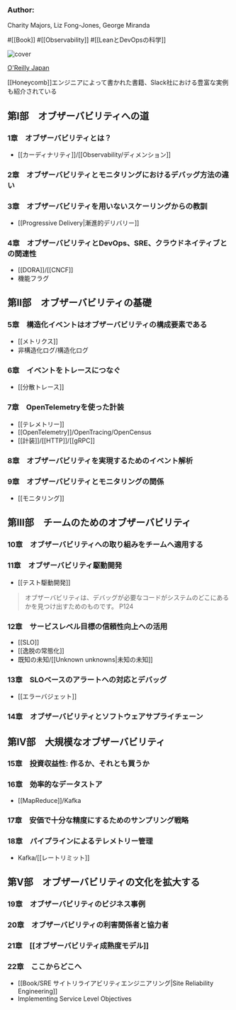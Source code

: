 ### Author:
Charity Majors, Liz Fong-Jones, George Miranda

#[[Book]] #[[Observability]] #[[LeanとDevOpsの科学]]

![cover](https://www.oreilly.co.jp/books/images/picture_large978-4-8144-0012-6.jpeg)

[O'Reilly Japan](https://www.oreilly.co.jp/books/9784814400126/)

[[Honeycomb]]エンジニアによって書かれた書籍、Slack社における豊富な実例も紹介されている

## 第Ⅰ部　オブザーバビリティへの道
### 1章　オブザーバビリティとは？
- [[カーディナリティ]]/[[Observability/ディメンション]]
### 2章　オブザーバビリティとモニタリングにおけるデバッグ方法の違い 
### 3章　オブザーバビリティを用いないスケーリングからの教訓
- [[Progressive Delivery|漸進的デリバリー]]
### 4章　オブザーバビリティとDevOps、SRE、クラウドネイティブとの関連性
- [[DORA]]/[[CNCF]]
- 機能フラグ
## 第Ⅱ部　オブザーバビリティの基礎 
### 5章　構造化イベントはオブザーバビリティの構成要素である
- [[メトリクス]]
- 非構造化ログ/構造化ログ
### 6章　イベントをトレースにつなぐ
- [[分散トレース]]
### 7章　OpenTelemetryを使った計装
- [[テレメトリー]]
- [[OpenTelemetry]]/OpenTracing/OpenCensus
- [[計装]]/[[HTTP]]/[[gRPC]]
### 8章　オブザーバビリティを実現するためのイベント解析
### 9章　オブザーバビリティとモニタリングの関係
- [[モニタリング]]
## 第Ⅲ部　チームのためのオブザーバビリティ 
### 10章　オブザーバビリティへの取り組みをチームへ適用する
### 11章　オブザーバビリティ駆動開発
- [[テスト駆動開発]]
> オブザーバビリティは、デバッグが必要なコードがシステムのどこにあるかを見つけ出すためのものです。
P124
### 12章　サービスレベル目標の信頼性向上への活用
- [[SLO]]
- [[逸脱の常態化]]
- 既知の未知/[[Unknown unknowns|未知の未知]]
### 13章　SLOベースのアラートへの対応とデバッグ
- [[エラーバジェット]]
### 14章　オブザーバビリティとソフトウェアサプライチェーン
## 第Ⅳ部　大規模なオブザーバビリティ 
### 15章　投資収益性: 作るか、それとも買うか
### 16章　効率的なデータストア
- [[MapReduce]]/Kafka
### 17章　安価で十分な精度にするためのサンプリング戦略
### 18章　パイプラインによるテレメトリー管理
- Kafka/[[レートリミット]]
## 第Ⅴ部　オブザーバビリティの文化を拡大する 
### 19章　オブザーバビリティのビジネス事例
### 20章　オブザーバビリティの利害関係者と協力者
### 21章　[[オブザーバビリティ成熟度モデル]]
### 22章　ここからどこへ
- [[Book/SRE サイトリライアビリティエンジニアリング|Site Reliability Engineering]]
- Implementing Service Level Objectives